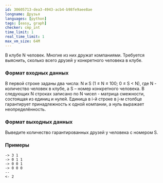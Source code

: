 ```yaml
---
id: 30605713-dea3-4943-acb4-b98fe9aee8ae
longname: Друзья
languages: [python]
tags: [easy, graph]
checker: cmp_int
time_limit: 1
real_time_limit: 1
max_vm_size: 64M
---
```



В клубе N человек. Многие из них дружат компаниями. Требуется выяснить, сколько всего друзей у конкретного человека в клубе.


### Формат входных данных

В первой строке заданы два числа: N и S (1 ≤ N ≤ 100; 0 ≤ S < N), где N - количество человек в клубе, а S – номер конкретного человека. В следующих N строках записано по N чисел - матрица смежности, состоящая из единиц и нулей. Единица в i-й строке в j-м столбце гарантирует принадлежность к одной компании, а нуль выражает неопределённость.


### Формат выходных данных

Выведите количество гарантированных друзей у человека с номером S.

### Примеры

```
-> 3 1
-> 0 1 1
-> 0 0 1
-> 0 0 0
--
<- 2
```
